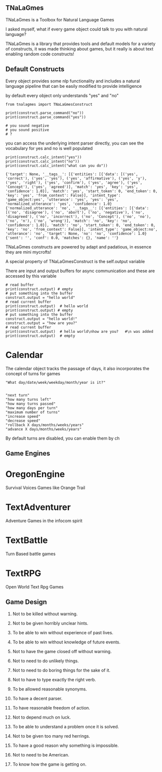 ## TNaLaGmes

TNaLaGmes is a Toolbox for Natural Language Games

I asked myself, what if every game object could talk to you with natural language?

TNaLaGmes is a library that provides tools and default models for a variety of constructs, it was made thinking about games, but it really is about text enabling random code constructs!

## Default Constructs

Every object provides some nlp functionality and includes a natural language pipeline that can be easily modified to provide intelligence

by default every object only understands "yes" and "no"

    from tnalagmes import TNaLaGmesConstruct
    
    print(construct.parse_command("no"))
    print(construct.parse_command("yes"))
    
    # you sound negative
    # you sound positive
    # ?

you can access the underlying intent parser directly, you can see the vocabulary for yes and no is well populated

    print(construct.calc_intent("yes"))
    print(construct.calc_intent("no"))
    print(construct.calc_intent("what can you do"))
    
    {'target': None, '__tags__': [{'entities': [{'data': [('yes', 'correct'), ('yes', 'yes'), ('yes', 'affirmative'), ('yes', 'y'), ('yes', 'right'), ('yes', 'confirm'), ('yes', 'agree'), ('yes', 'Concept'), ('yes', 'agreed')], 'match': 'yes', 'key': 'yes', 'confidence': 1.0}], 'match': 'yes', 'start_token': 0, 'end_token': 0, 'key': 'yes', 'from_context': False}], 'intent_type': 'game_object:yes', 'utterance': 'yes', 'yes': 'yes', 'normalized_utterance': 'yes', 'confidence': 1.0}
    {'normalized_utterance': 'no', '__tags__': [{'entities': [{'data': [('no', 'disagree'), ('no', 'abort'), ('no', 'negative'), ('no', 'disagreed'), ('no', 'incorrect'), ('no', 'Concept'), ('no', 'no'), ('no', 'n'), ('no', 'wrong')], 'match': 'no', 'key': 'no', 'confidence': 1.0}], 'match': 'no', 'start_token': 0, 'end_token': 0, 'key': 'no', 'from_context': False}], 'intent_type': 'game_object:no', 'utterance': 'no', 'target': None, 'no': 'no', 'confidence': 1.0}
    {'sent': '', 'conf': 0.0, 'matches': {}, 'name': ''}


TNaLaGmes constructs are powered by adapt and padatious, in essence they are mini mycrofts!

A special property of TNaLaGmesConstruct is the self.output variable

There are input and output buffers for async communication and these are accessed by this variable

    # read buffer
    print(construct.output) # empty
    # put something into the buffer
    construct.output = "hello world"
    # read current buffer
    print(construct.output)  # hello world
    print(construct.output) # empty
    # put something into the buffer
    construct.output = "hello world!"
    construct.output = "how are you?"
    # read current buffer
    print(construct.output)  # hello world\nhow are you?   #\n was added
    print(construct.output)  # empty
    
    
# Calendar

The calendar object tracks the passage of days, it also incorporates the concept of turns for games

    "What day/date/week/weekday/month/year is it?"
    
    
    "next turn"
    "how many turns left"
    "how many turns passed"
    "how many days per turn"
    "maximum number of turns"
    "increase speed"
    "decrease speed"
    "rollback X days/months/weeks/years"
    "advance X days/months/weeks/years"


By default turns are disabled, you can enable them by ch

  
## Game Engines

# OregonEngine

Survival Voices Games like Orange Trail

# TextAdventurer

Adventure Games in the infocom spirit

# TextBattle

Turn Based battle games

# TextRPG

Open World Text Rpg Games

## Game Design

1. Not to be killed without warning. 

2. Not to be given horribly unclear hints. 

3. To be able to win without experience of past lives. 

4. To be able to win without knowledge of future events. 

5. Not to have the game closed off without warning. 

6. Not to need to do unlikely things. 

7. Not to need to do boring things for the sake of it. 

8. Not to have to type exactly the right verb. 

9.  To be allowed reasonable synonyms. 

10.  To have a decent parser. 

11.  To have reasonable freedom of action. 

12.  Not to depend much on luck. 

13.  To be able to understand a problem once it is solved. 

14.  Not to be given too many red herrings. 

15.  To have a good reason why something is impossible. 

16.  Not to need to be American. 

17.  To know how the game is getting on. 